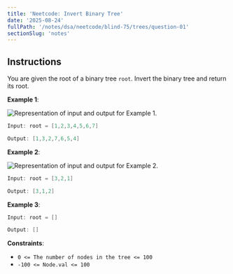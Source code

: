 ```yaml
---
title: 'Neetcode: Invert Binary Tree'
date: '2025-08-24'
fullPath: '/notes/dsa/neetcode/blind-75/trees/question-01'
sectionSlug: 'notes'
---
```


## Instructions

You are given the root of a binary tree `root`. Invert the binary tree and return its root.

**Example 1**:

<img src="https://imagedelivery.net/CLfkmk9Wzy8_9HRyug4EVA/ac124ee6-207f-41f6-3aaa-dfb35815f200/public" alt="Representation of input and output for Example 1.">

```java
Input: root = [1,2,3,4,5,6,7]

Output: [1,3,2,7,6,5,4]
```

**Example 2**:

<img src="https://imagedelivery.net/CLfkmk9Wzy8_9HRyug4EVA/e39e8d4f-9946-4f99-ee3d-0d4df08d4d00/public" alt="Representation of input and output for Example 2.">

```java
Input: root = [3,2,1]

Output: [3,1,2]
```

**Example 3**:

```java
Input: root = []

Output: []
```

**Constraints**:

- `0 <= The number of nodes in the tree <= 100`
- `-100 <= Node.val <= 100`
